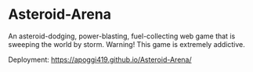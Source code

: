 # Asteroid-Arena

An asteroid-dodging, power-blasting, fuel-collecting web game that is sweeping the world by storm. Warning! This game is extremely addictive.

Deployment:
https://apoggi419.github.io/Asteroid-Arena/
